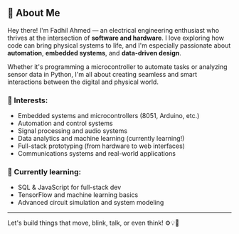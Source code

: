 ## 👋 About Me

Hey there! I'm Fadhil Ahmed — an electrical engineering enthusiast who thrives at the intersection of **software and hardware**. I love exploring how code can bring physical systems to life, and I'm especially passionate about **automation**, **embedded systems**, and **data-driven design**.

Whether it's programming a microcontroller to automate tasks or analyzing sensor data in Python, I'm all about creating seamless and smart interactions between the digital and physical world.

### 🔧 Interests:
- Embedded systems and microcontrollers (8051, Arduino, etc.)
- Automation and control systems
- Signal processing and audio systems
- Data analytics and machine learning (currently learning!)
- Full-stack prototyping (from hardware to web interfaces)
- Communications systems and real-world applications

### 🌱 Currently learning:
- SQL & JavaScript for full-stack dev
- TensorFlow and machine learning basics
- Advanced circuit simulation and system modeling

---

Let's build things that move, blink, talk, or even think! ⚙️💡🤖
